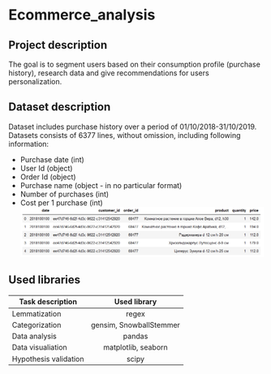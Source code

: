 # Ecommerce_analysis
## Project description
The goal is to segment users based on their consumption profile (purchase history), research data and give recommendations for users personalization. 
## Dataset description
Dataset includes purchase history over a period of 01/10/2018-31/10/2019. Datasets consists of 6377 lines, without omission, including following information:
 - Purchase date (int)
 - User Id (object)
 - Order Id (object)
 - Purchase name (object - in no particular format)
 - Number of purchases (int)
 - Cost per 1 purchase (int)
![Dataset sample](https://github.com/kseniavarakina/Ecommerce_analysis/blob/master/dataset_head.png) 
## Used libraries
| Task description       | Used library | 
| -----------------------|:-----------------------:| 
| Lemmatization          | regex                   | 
| Categorization         | gensim, SnowballStemmer | 
| Data analysis          | pandas                  |
| Data visualiation      | matplotlib, seaborn     |
| Hypothesis validation  | scipy                   |

